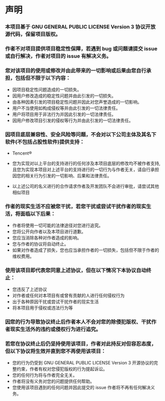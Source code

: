 # 声明

### 本项目基于 GNU GENERAL PUBLIC LICENSE Version 3 协议开放源代码，保留项目版权。

### 作者不对项目提供项目稳定性保障，若遇到 bug 或问题请提交 issue 或自行解决，作者对项目的 issue 有解决义务。

### 您对该项目的使用或修改并由此带来的一切影响或后果由您自行承担，包括但不限于以下内容：

* 因项目稳定性问题造成的一切损失。
* 因用户修改造成的稳定性问题并由此引发的一切损失。
* 由各种因素引发的项目稳定性问题并因此对您声誉造成的一切影响。
* 用户不当使用如构成侵权等并由此引发的一切法律责任。
* 用户将项目用于非法行为并因此引发的一切法律责任。
* 因用户修改项目引发的侵权等行为并由此引发的一切法律责任。

### 因项目底层兼容性、安全风险等问题，不会对以下公司主体及其名下软件(不包括占股性软件)提供支持：

* Tencent®

* 您为实现对以上平台的支持进行的任何涉及本项目底层的修改均不被作者支持, 且您为实现本项目对上述平台的支持进行的一切行为与作者无关，请自行承担因您的相关行为引发的一切影响、后果和法律责任。
* 以上述公司的名义进行的合作请求作者及开发团队不会进行审批，请尝试其他相似项目

### 作者的现实生活不应被您干扰，若您干扰或尝试干扰作者的现实生活，将面临以下后果：

* 作者将使用一切可能的法律途径对您进行追究。
* 您将公开向作者以及本项目进行道歉。
* 您应当消除各种对作者造成的影响。
* 您与作者的协议将自动终止。
* 如果对作者造成了损失，您也应当承担作者的一切损失，包括但不限于作者的维权费用。

### 使用该项目即代表您同意上述协议，但在以下情况下本协议自动终止：

* 您违反了上述协议
* 对作者或任何对本项目有或曾有贡献的人进行任何侵权行为
* 出于各种原因干扰或尝试干扰作者的现实生活
* 将本项目用于侵权或违法行为等

### 因您的行为导致协议终止后作者本人不会对您的除侵犯版权、干扰作者现实生活外的违约或侵权行为进行追究。

### 若您在协议终止后仍坚持使用该项目，作者对此持反对但容忍态度，但以下协议将生效并直到您不再使用该项目：

* 您的行为仍受到 GNU GENERAL PUBLIC LICENSE Version 3 开源协议的完整约束，作者有权对您侵犯版权的行为提起诉讼。
* 您的任何行为将与作者完全无关。
* 作者将没有义务对您的问题提供任何帮助。
* 您使用该项目遇到的任何问题并因此提交的 issue 作者将不再有任何解决义务。 